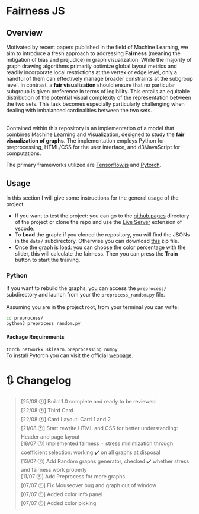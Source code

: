 # Fairness JS

## Overview

Motivated by recent papers published in the field of Machine Learning, we aim to introduce a fresh approach to addressing <b>Fairness</b> (meaning the mitigation of bias and prejudice) in graph visualization. While the majority of graph drawing algorithms primarily optimize global layout metrics and readily incorporate local restrictions at the vertex or edge level, only a handful of them can effectively manage broader constraints at the subgroup level. In contrast, a <b>fair visualization</b> should ensure that no particular subgroup is given preference in terms of legibility. This entails an equitable distribution of the potential visual complexity of the representation between the two sets. This task becomes especially particularly challenging when dealing with imbalanced cardinalities between the two sets.

<br />
Contained within this repository is an implementation of a model that combines Machine Learning and Visualization, designed to study the <b>fair visualization of graphs</b>. The implementation employs Python for preprocessing, HTML/CSS for the user interface, and d3/JavaScript for computations.

The primary frameworks utilized are [Tensorflow.js](https://github.com/tensorflow/tfjs) and [Pytorch](https://github.com/pytorch/pytorch).

## Usage

In this section I will give some instructions for the general usage of the project.

- If you want to test the project: you can go to the [github.pages](https://tommaso-piselli.github.io/) directory of the project or clone the repo and use the [Live Server](https://marketplace.visualstudio.com/items?itemName=ritwickdey.LiveServer) extension of vscode.
- To <b>Load</b> the graph: if you cloned the repository, you will find the JSONs in the `data/` subdirectory. Otherwise you can download [this](https://github.com/tommaso-piselli/tommaso-piselli.github.io/releases/download/v1.0/random_JSON.zip) zip file.
- Once the graph is load: you can choose the color percentage with the slider, this will calculate the fairness. Then you can press the <b>Train</b> button to start the training.

### Python

If you want to rebuild the graphs, you can access the `preprocess/` subdirectory and launch from your the `preprocess_random.py` file. \
<br />
Assuming you are in the project root, from your terminal you can write:

```bash
cd preprocess/
python3 preprocess_random.py
```

#### Package Requirements

`torch networkx sklearn.preprocessing numpy` \
To install Pytorch you can visit the official [webpage](https://pytorch.org/).

# 🔃 Changelog

> [25/08 🕐] Build 1.0 complete and ready to be reviewed \
> [22/08 🕐] Third Card \
> [22/08 🕐] Card Layout: Card 1 and 2\
> [21/08 🕐] Start rewrite HTML and CSS for better understanding: Header and page layout\
> [18/07 🕐] Implemented fairness + stress minimization through coefficient selection: working ✔️ on all graphs at disposal\
> [13/07 🕐] Add Random graphs generator, checked ✔️ whether stress and fairness work properly\
> [11/07 🕐] Add Preprocess for more graphs\
> [07/07 🕐] Fix Mouseover bug and graph out of window\
> [07/07 🕐] Added color info panel\
> [07/07 🕐] Added color picking
